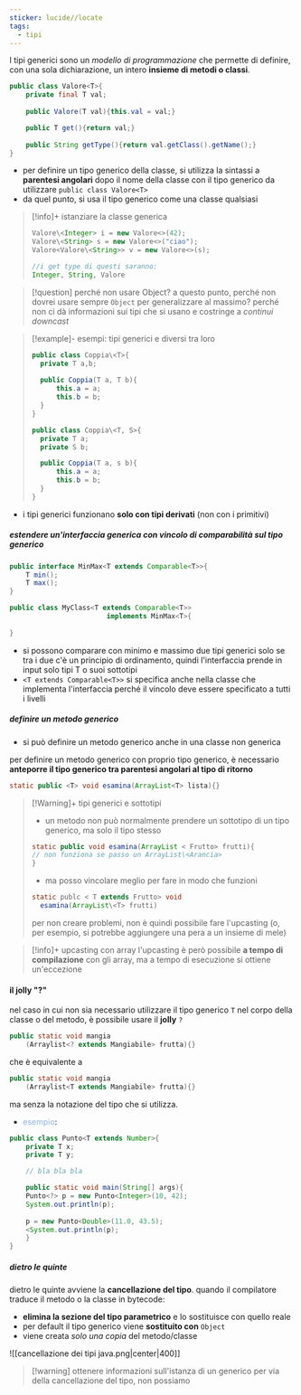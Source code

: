 ```yaml
---
sticker: lucide//locate
tags:
  - tipi
---
```

I tipi generici sono un *modello di programmazione* che permette di definire, con una sola dichiarazione, un intero **insieme di metodi o classi**.

```java
public class Valore<T>{
	private final T val;
	
	public Valore(T val){this.val = val;}

	public T get(){return val;}
	
	public String getType(){return val.getClass().getName();}
}
```

- per definire un tipo generico della classe, si utilizza la sintassi a **parentesi angolari** dopo il nome della classe con il tipo generico da utilizzare `public class Valore<T>`
- da quel punto, si usa il tipo generico come una classe qualsiasi

>[!info]+ istanziare la classe generica
>```java
>Valore\<Integer> i = new Valore<>(42);
>Valore\<String> s = new Valore<>("ciao");
>Valore<Valore\<String>> v = new Valore<>(s);
>
>//i get type di questi saranno: 
>Integer, String, Valore
>```

>[!question] perché non usare Object?
>a questo punto, perché non dovrei usare sempre `Object` per generalizzare al massimo? 
>perché non ci dà informazioni sui tipi che si usano e costringe a *continui downcast*

> [!example]- esempi: tipi generici e diversi tra loro
> ```java
> public class Coppia\<T>{
> 	private T a,b;
> 	
> 	public Coppia(T a, T b){
> 		this.a = a;
> 		this.b = b;
> 	}
> }
> ```
>  
> ```java
> public class Coppia\<T, S>{
> 	private T a;
> 	private S b;
> 
> 	public Coppia(T a, s b){
> 		this.a = a;
> 		this.b = b;
> 	}
> }
> ```
> 

- i tipi generici funzionano **solo con tipi derivati** (non con i primitivi)

##### estendere un'interfaccia generica con vincolo di comparabilità sul tipo generico
```java
public interface MinMax<T extends Comparable<T>>{
	T min();
	T max();
}

public class MyClass<T extends Comparable<T>>
						implements MinMax<T>{
	
}

```

- si possono comparare con minimo e massimo due tipi generici solo se tra i due c'è un principio di ordinamento, quindi l'interfaccia prende in input solo tipi T o suoi sottotipi
- `<T extends Comparable<T>>` si specifica anche nella classe che implementa l'interfaccia perché il vincolo deve essere specificato a tutti i livelli

##### definire un metodo generico
- si può definire un metodo generico anche in una classe non generica
 
per definire un metodo generico con proprio tipo generico, è necessario **anteporre il tipo generico tra parentesi angolari al tipo di ritorno**

```java
static public <T> void esamina(ArrayList<T> lista){}
```

>[!Warning]+ tipi generici e sottotipi
>- un metodo non può normalmente prendere un sottotipo di un tipo generico, ma solo il tipo stesso 
>```java
>static public void esamina(ArrayList < Frutto> frutti){
>// non funziona se passo un ArrayList\<Arancia>
>}
>```
> 
>- ma posso vincolare meglio per fare in modo che funzioni
>```java
>static publc < T extends Frutto> void
>	esamina(ArrayList\<T> frutti)
>```
>per non creare problemi, non è quindi possibile fare l'upcasting (o, per esempio, si potrebbe aggiungere una pera a un insieme di mele)

>[!info]+ upcasting con array
>l'upcasting è però possibile **a tempo di compilazione** con gli array, ma a tempo di esecuzione si ottiene un'eccezione

#### il jolly "?"
nel caso in cui non sia necessario utilizzare il tipo generico `T` nel corpo della classe o del metodo, è possibile usare il **jolly** `?` 
```java
public static void mangia
	(Arraylist<? extends Mangiabile> frutta){}
```
che è equivalente a 

```java
public static void mangia
	(Arraylist<T extends Mangiabile> frutta){}
```
ma senza la notazione del tipo che si utilizza.

- <font color="#8db3e2">esempio</font>:
```java
public class Punto<T extends Number>{
	private T x;
	private T y;

	// bla bla bla

	public static void main(String[] args){
	Punto<?> p = new Punto<Integer>(10, 42);
	System.out.println(p);
	
	p = new Punto<Double>(11.0, 43.5);
	<System.out.println(p);
	}
}
```

##### dietro le quinte
dietro le quinte avviene la **cancellazione del tipo**.
quando il compilatore traduce il metodo o la classe in bytecode:
- **elimina la sezione del tipo parametrico** e lo sostituisce con quello reale
- per default il tipo generico viene **sostituito con** `Object`
- viene creata *solo una copia* del metodo/classe
 
![[cancellazione dei tipi java.png|center|400]]

>[!warning] ottenere informazioni sull'istanza di un generico
>per via della cancellazione del tipo, non possiamo 